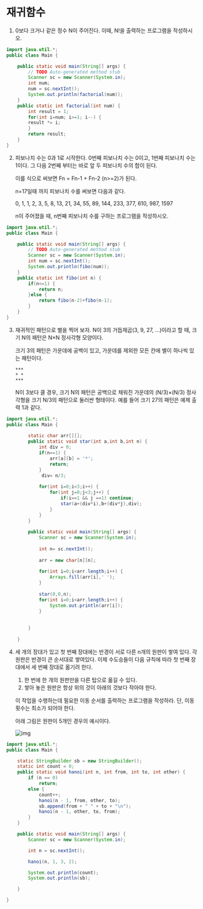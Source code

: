 # 재귀함수

1. 0보다 크거나 같은 정수 N이 주어진다. 이때, N!을 출력하는 프로그램을 작성하시오.

```java
import java.util.*;
public class Main {

	public static void main(String[] args) {
		// TODO Auto-generated method stub
		Scanner sc = new Scanner(System.in);
		int num;
		num = sc.nextInt();
		System.out.println(factorial(num));
	}
	public static int factorial(int num) {
		int result = 1;
		for(int i=num; i>=1; i--) {
		result *= i; 
		}
		return result;
	}
}
```

2. 피보나치 수는 0과 1로 시작한다. 0번째 피보나치 수는 0이고, 1번째 피보나치 수는 1이다. 그 다음 2번째 부터는 바로 앞 두 피보나치 수의 합이 된다.

   이를 식으로 써보면 Fn = Fn-1 + Fn-2 (n>=2)가 된다.

   n=17일때 까지 피보나치 수를 써보면 다음과 같다.

   0, 1, 1, 2, 3, 5, 8, 13, 21, 34, 55, 89, 144, 233, 377, 610, 987, 1597

   n이 주어졌을 때, n번째 피보나치 수를 구하는 프로그램을 작성하시오.

```java
import java.util.*;
public class Main {

	public static void main(String[] args) {
		// TODO Auto-generated method stub
		Scanner sc = new Scanner(System.in);
		int num = sc.nextInt();
		System.out.println(fibo(num));
	}
	public static int fibo(int n) {
		if(n<=1) {
			return n;
		}else {
			return fibo(n-2)+fibo(n-1);
		}
	}
}

```

3. 재귀적인 패턴으로 별을 찍어 보자. N이 3의 거듭제곱(3, 9, 27, ...)이라고 할 때, 크기 N의 패턴은 N×N 정사각형 모양이다.

   크기 3의 패턴은 가운데에 공백이 있고, 가운데를 제외한 모든 칸에 별이 하나씩 있는 패턴이다.

   ```
   ***
   * *
   ***
   ```

   N이 3보다 클 경우, 크기 N의 패턴은 공백으로 채워진 가운데의 (N/3)×(N/3) 정사각형을 크기 N/3의 패턴으로 둘러싼 형태이다. 예를 들어 크기 27의 패턴은 예제 출력 1과 같다.

```java
import java.util.*;
public class Main {
	
		static char arr[][]; 
		public static void star(int a,int b,int n) { 
			int div = 0;
			if(n==1) { 
				arr[a][b] = '*';
				return;
			}
			 div= n/3; 
			
			for(int i=0;i<3;i++) { 
				for(int j=0;j<3;j++) {
					if(i==1 && j ==1) continue;
					star(a+(div*i),b+(div*j),div); 
				}
			}       
		}
		
		public static void main(String[] args) {
			Scanner sc = new Scanner(System.in);
			
			int n= sc.nextInt();
			
			arr = new char[n][n];
			
			for(int i=0;i<arr.length;i++) {
				Arrays.fill(arr[i],' ');
			}
		
			star(0,0,n);
			for(int i=0;i<arr.length;i++) {
				System.out.println(arr[i]);
			}
			
			
		}
		
	}
```

4. 세 개의 장대가 있고 첫 번째 장대에는 반경이 서로 다른 n개의 원판이 쌓여 있다. 각 원판은 반경이 큰 순서대로 쌓여있다. 이제 수도승들이 다음 규칙에 따라 첫 번째 장대에서 세 번째 장대로 옮기려 한다.

   1. 한 번에 한 개의 원판만을 다른 탑으로 옮길 수 있다.
   2. 쌓아 놓은 원판은 항상 위의 것이 아래의 것보다 작아야 한다.

   이 작업을 수행하는데 필요한 이동 순서를 출력하는 프로그램을 작성하라. 단, 이동 횟수는 최소가 되어야 한다.

   아래 그림은 원판이 5개인 경우의 예시이다.

   ![img](https://onlinejudgeimages.s3-ap-northeast-1.amazonaws.com/problem/11729/hanoi.png)

```java
import java.util.*;
public class Main {

	static StringBuilder sb = new StringBuilder();
	static int count = 0;
	public static void hanoi(int n, int from, int to, int other) {
		if (n == 0)
			return;
		else {
			count++;
			hanoi(n - 1, from, other, to);
			sb.append(from + " " + to + "\n");
			hanoi(n - 1, other, to, from);
		}
	}

	public static void main(String[] args) {
		Scanner sc = new Scanner(System.in);

		int n = sc.nextInt();

		hanoi(n, 1, 3, 2);

		System.out.println(count);
		System.out.println(sb);

	}

}
```

